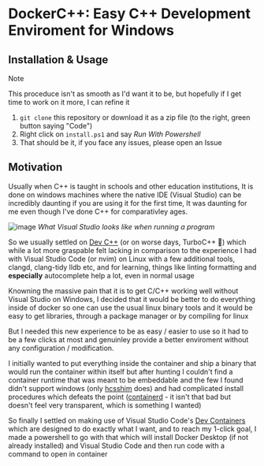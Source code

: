 # DockerC++: Easy C++ Development Enviroment for Windows

## Installation & Usage

> [!NOTE]
> This proceduce isn't as smooth as I'd want it to be, but hopefully if I get time to work on it more, I can refine it

1. `git clone` this repository or download it as a zip file (to the right, green button saying "Code")
2. Right click on `install.ps1` and say _Run With Powershell_
3. That should be it, if you face any issues, please open an Issue

## Motivation
Usually when C++ is taught in schools and other education institutions, It is done on windows machines where the native IDE (Visual Studio) can be incredibly daunting if you are using it for the first time, It was daunting for me even though I've done C++ for comparativley ages.

![image](https://github.com/user-attachments/assets/500f18ea-a971-4175-ac35-6bc971f80bb8)
*What Visual Studio looks like when running a program*

So we usually settled on [Dev C++](https://www.embarcadero.com/free-tools/dev-cpp) (or on worse days, TurboC++ 🤮) which while a lot more graspable felt lacking in comparison to the experience I had with Visual Studio Code (or nvim) on Linux with a few additional tools, clangd, clang-tidy lldb etc, and for learning, things like linting formatting and **especially** autocomplete help a lot, even in normal usage

Knowning the massive pain that it is to get C/C++ working well without Visual Studio on Windows, I decided that it would be better to do everything inside of docker so one can use the usual linux binary tools and it would be easy to get libraries, through a package manager or by compiling for linux

But I needed this new experience to be as easy / easier to use so it had to be a few clicks at most and genuinley provide a better enviroment without any configuration / modification.

I initially wanted to put everything inside the container and ship a binary that would run the container within itself but after hunting I couldn't find a container runtime that was meant to be embeddable and the few I found didn't support windows (only [hcsshim](https://github.com/Microsoft/hcsshim) does) and had complicated install procedures which defeats the point ([containerd](https://github.com/containerd/containerd/blob/main/docs/getting-started.md) - it isn't that bad but doesn't feel very transparent, which is something I wanted)

So finally I settled on making use of Visual Studio Code's [Dev Containers](https://code.visualstudio.com/docs/devcontainers/containers) which are designed to do exactly what I want, and to reach my 1-click goal, I made a powershell to go with that which will install Docker Desktop (if not already installed) and Visual Studio Code and then run code with a command to open in container
